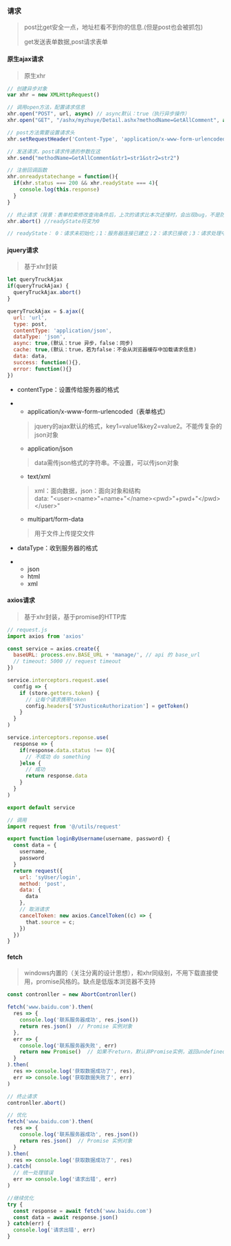 ### 请求

> post比get安全一点，地址栏看不到你的信息.\(但是post也会被抓包\)
>
> get发送表单数据,post请求表单

#### 原生ajax请求

> 原生xhr

```js
// 创建异步对象
var xhr = new XMLHttpRequest()

// 调用open方法，配置请求信息
xhr.open("POST", url, async) // async默认：true（执行异步操作）
xhr.open("GET", "/ashx/myzhuye/Detail.ashx?methodName=GetAllComment", async) // get请求参数拼接在URL后边

// post方法需要设置请求头
xhr.setRequestHeader('Content-Type', 'application/x-www-form-urlencoded')

// 发送请求，post请求传递的参数在这
xhr.send("methodName=GetAllComment&str1=str1&str2=str2")

// 注册回调函数
xhr.onreadystatechange = function(){
  if(xhr.status === 200 && xhr.readyState === 4){
    console.log(this.response)    
  }
}

// 终止请求（背景：表单检索修改查询条件后，上次的请求比本次还慢时，会出现bug，不是防抖节流能解决的，所以需要终止上次请求）
xhr.abort() //readyState将变为0

// readyState： 0：请求未初始化；1：服务器连接已建立；2：请求已接收；3：请求处理中；4：请求已完成，响应已就绪
```

#### jquery请求

> 基于xhr封装

```js
let queryTruckAjax
if(queryTruckAjax) {
  queryTruckAjax.abort()
}

queryTruckAjax = $.ajax({
  url: 'url',
  type: post,
  contentType: 'application/json',
  dataType: 'json',
  async: true,(默认：true 异步，false：同步)
  cache: true,(默认：true，若为false：不会从浏览器缓存中加载请求信息)
  data: data,
  success: function(){},
  error: function(){}
})
```

* contentType：设置传给服务器的格式

* * application/x-www-form-urlencoded（表单格式）

  > jquery的ajax默认的格式，key1=value1&key2=value2。不能传复杂的json对象

  * application/json

  > data需传json格式的字符串。不设置，可以传json对象

  * text/xml

  > xml：面向数据，json：面向对象和结构  
  > data: "&lt;user&gt;&lt;name&gt;"+name+"&lt;/name&gt;&lt;pwd&gt;"+pwd+"&lt;/pwd&gt;&lt;/user&gt;"

  * multipart/form-data

  > 用于文件上传提交文件
* dataType：收到服务器的格式

* * json
  * html
  * xml

#### axios请求

> 基于xhr封装，基于promise的HTTP库

```js
// request.js
import axios from 'axios'

const service = axios.create({
  baseURL: process.env.BASE_URL + 'manage/', // api 的 base_url
  // timeout: 5000 // request timeout
})

service.interceptors.request.use(
  config => {
    if (store.getters.token) {
      // 让每个请求携带token
      config.headers['SYJusticeAuthorization'] = getToken()
    }
  }
)

service.interceptors.reponse.use(
  response => {
    if(response.data.status !== 0){
      // 不成功 do something
    }else {
      // 成功
      return response.data
    }
  }
)

export default service
```

```js
// 调用
import request from '@/utils/request'

export function loginByUsername(username, password) {
  const data = {
    username,
    password
  }
  return request({
    url: 'syUser/login',
    method: 'post',
    data: {
      data
    },
    // 取消请求
    cancelToken: new axios.CancelToken((c) => {
      that.source = c;
    })
  })
}
```

#### fetch

> windows内置的（关注分离的设计思想），和xhr同级别，不用下载直接使用，promise风格的。缺点是低版本浏览器不支持

```js
const contronller = new AbortContronller()

fetch('www.baidu.com').then(
  res => {
    console.log('联系服务器成功', res.json())
    return res.json()  // Promise 实例对象
  }, 
  err => {
    console.log('联系服务器失败', err)
    return new Promise()  // 如果不return，默认非Promise实例，返回undefined，下边还会then还会执行
  }
).then(
  res => console.log('获取数据成功了', res),
  err => console.log('获取数据失败了', err)
)

// 终止请求
contronller.abort()
```

```js
// 优化
fetch('www.baidu.com').then(
  res => {
    console.log('联系服务器成功', res.json())
    return res.json()  // Promise 实例对象
  }
).then(
  res => console.log('获取数据成功了', res)
).catch(
  // 统一处理错误
  err => console.log('请求出错', err)
)
```

```js
//继续优化
try {
  const response = await fetch('www.baidu.com')
  const data = await response.json()
} catch(err) {
  console.log('请求出错', err)
}
```



